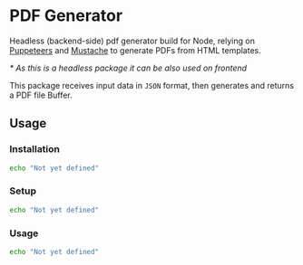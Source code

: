 # PDF Generator
Headless (backend-side) pdf generator build for Node, relying on [Puppeteers](https://www.npmjs.com/package/puppeteer) and [Mustache](https://www.npmjs.com/package/mustache) to generate PDFs from HTML templates.

_* As this is a headless package it can be also used on frontend_

This package receives input data in `JSON` format, then generates and returns a PDF file Buffer.

## Usage
### Installation
```bash
echo "Not yet defined"
```

### Setup
```bash
echo "Not yet defined"
```

### Usage
```bash
echo "Not yet defined"
```
